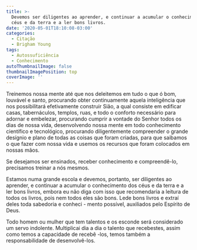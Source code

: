 ```yaml
---
title: >-
  Devemos ser diligentes ao aprender, e continuar a acumular o conhecimento dos
  céus e da terra e a ler bons livros.
date: '2020-05-01T18:10:08-03:00'
categories:
  - Citação
  - Brigham Young
tags:
  - Autossuficiência
  - Conhecimento
autoThumbnailImage: false
thumbnailImagePosition: top
coverImage: ''
---
```

Treinemos nossa mente até que nos deleitemos em tudo o que ó bom, louvável e santo, procurando obter continuamente aquela inteligência que nos possibilitará efetivamente construir Sião, a qual consiste em edificar casas, tabernáculos, templos, ruas, e todo o conforto necessário para adornar e embelezar, procurando cumprir a vontade do Senhor todos os dias de nossa vida, desenvolvendo nossa mente em todo conhecimento científico e tecnológico, procurando diligentemente compreender o grande desígnio e plano de todas as coisas que foram criadas, para que saibamos o que fazer com nossa vida e usemos os recursos que foram colocados em nossas mãos.

Se desejamos ser ensinados, receber conhecimento e compreendê-lo, precisamos treinar a nós mesmos.

Estamos numa grande escola e devemos, portanto, ser diligentes ao aprender, e continuar a acumular o conhecimento dos céus e da terra e a ler bons livros, embora eu não diga com isso que recomendaria a leitura de todos os livros, pois nem todos eles são bons. Lede bons livros e extraí deles toda sabedoria e conheci - mento possível, auxiliados pelo Espírito de Deus.

Todo homem ou mulher que tem talentos e os esconde será considerado um servo indolente. Multiplicai dia a dia o talento que recebestes, assim como temos a capacidade de recebê -los, temos também a responsabilidade de desenvolvê-los.

